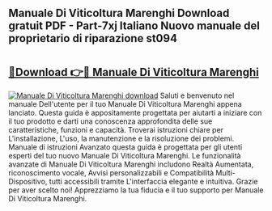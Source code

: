 ## Manuale Di Viticoltura Marenghi Download gratuit PDF - Part-7xj Italiano Nuovo manuale del proprietario di riparazione st094

# <h2><a href="http://df97a8m.blite.top/?on=Manuale+Di+Viticoltura+Marenghi">🔗Download 👉🔴 Manuale Di Viticoltura Marenghi</a></h2>

[![Manuale Di Viticoltura Marenghi download](https://i.imgur.com/lujVjoI.png)](http://df97a8m.blite.top/?on=Manuale+Di+Viticoltura+Marenghi)
Saluti e benvenuto nel manuale Dell'utente per il tuo Manuale Di Viticoltura Marenghi appena lanciato. Questa guida è appositamente progettata per aiutarti a iniziare con il tuo prodotto e darti una conoscenza approfondita delle sue caratteristiche, funzioni e capacità. Troverai istruzioni chiare per L'installazione, L'uso, la manutenzione e la risoluzione dei problemi. Manuale di istruzioni Avanzato questa guida è progettata per gli utenti esperti del tuo nuovo Manuale Di Viticoltura Marenghi. Le funzionalità avanzate di Manuale Di Viticoltura Marenghi includono Realtà Aumentata, riconoscimento vocale, Avvisi personalizzabili e Compatibilità Multi-Dispositivo, tutti accessibili tramite L'interfaccia elegante e intuitiva. Grazie per aver scelto noi! Apprezziamo la tua fiducia e il tuo supporto per Manuale Di Viticoltura Marenghi.
